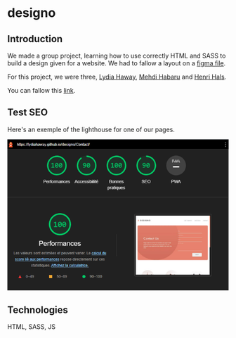 # designo

## Introduction

We made a group project, learning how to use correctly HTML and SASS to build a design given for a website. We had to fallow a layout on a [figma file](https://www.figma.com/file/l95gv4piXhWCegSRZIXe3y/designo-becode?node-id=0%3A1).

For this project, we were three, [Lydia Haway](https://github.com/LydiaHaway), [Mehdi Habaru](https://github.com/Mirodeon) and [Henri Hals](https://github.com/henrihals).

You can fallow this [link](https://lydiahaway.github.io/designo/).

## Test SEO

Here's an exemple of the lighthouse for one of our pages.

![SEO](./src/img/ReadMe--SEO.png)

## Technologies

HTML, SASS, JS
